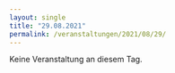 ```yaml
---
layout: single
title: "29.08.2021"
permalink: /veranstaltungen/2021/08/29/
---
```


Keine Veranstaltung an diesem Tag.
